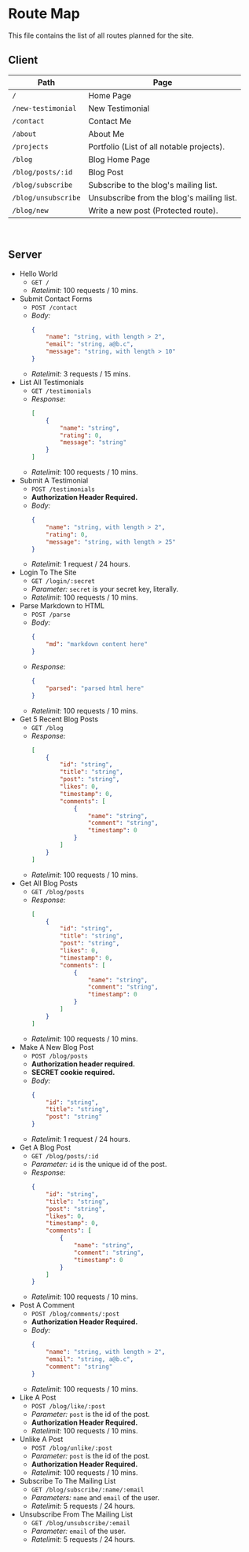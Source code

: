 # Route Map

This file contains the list of all routes planned for the site.

## Client

| Path                | Page                                      |
| ------------------- | ----------------------------------------- |
| `/`                 | Home Page                                 |
| `/new-testimonial`  | New Testimonial                           |
| `/contact`          | Contact Me                                |
| `/about`            | About Me                                  |
| `/projects`         | Portfolio (List of all notable projects). |
| `/blog`             | Blog Home Page                            |
| `/blog/posts/:id`   | Blog Post                                 |
| `/blog/subscribe`   | Subscribe to the blog's mailing list.     |
| `/blog/unsubscribe` | Unsubscribe from the blog's mailing list. |
| `/blog/new`         | Write a new post (Protected route).       |

<br>

## Server

-   Hello World
    -   `GET /`
    -   _Ratelimit:_ 100 requests / 10 mins.
-   Submit Contact Forms
    -   `POST /contact`
    -   _Body:_
        ```json
        {
        	"name": "string, with length > 2",
        	"email": "string, a@b.c",
        	"message": "string, with length > 10"
        }
        ```
    -   _Ratelimit:_ 3 requests / 15 mins.
-   List All Testimonials
    -   `GET /testimonials`
    -   _Response:_
        ```json
        [
        	{
        		"name": "string",
        		"rating": 0,
        		"message": "string"
        	}
        ]
        ```
    -   _Ratelimit:_ 100 requests / 10 mins.
-   Submit A Testimonial
    -   `POST /testimonials`
    -   **Authorization Header Required.**
    -   _Body:_
        ```json
        {
        	"name": "string, with length > 2",
        	"rating": 0,
        	"message": "string, with length > 25"
        }
        ```
    -   _Ratelimit:_ 1 request / 24 hours.
-   Login To The Site
    -   `GET /login/:secret`
    -   _Parameter:_ `secret` is your secret key, literally.
    -   _Ratelimit:_ 100 requests / 10 mins.
-   Parse Markdown to HTML
    -   `POST /parse`
    -   _Body:_
        ```json
        {
        	"md": "markdown content here"
        }
        ```
    -   _Response:_
        ```json
        {
        	"parsed": "parsed html here"
        }
        ```
    -   _Ratelimit:_ 100 requests / 10 mins.
-   Get 5 Recent Blog Posts
    -   `GET /blog`
    -   _Response:_
        ```json
        [
        	{
        		"id": "string",
        		"title": "string",
        		"post": "string",
        		"likes": 0,
        		"timestamp": 0,
        		"comments": [
        			{
        				"name": "string",
        				"comment": "string",
        				"timestamp": 0
        			}
        		]
        	}
        ]
        ```
    -   _Ratelimit:_ 100 requests / 10 mins.
-   Get All Blog Posts
    -   `GET /blog/posts`
    -   _Response:_
        ```json
        [
        	{
        		"id": "string",
        		"title": "string",
        		"post": "string",
        		"likes": 0,
        		"timestamp": 0,
        		"comments": [
        			{
        				"name": "string",
        				"comment": "string",
        				"timestamp": 0
        			}
        		]
        	}
        ]
        ```
    -   _Ratelimit:_ 100 requests / 10 mins.
-   Make A New Blog Post
    -   `POST /blog/posts`
    -   **Authorization header required.**
    -   **SECRET cookie required.**
    -   _Body:_
        ```json
        {
        	"id": "string",
        	"title": "string",
        	"post": "string"
        }
        ```
    -   _Ratelimit:_ 1 request / 24 hours.
-   Get A Blog Post
    -   `GET /blog/posts/:id`
    -   _Parameter:_ `id` is the unique id of the post.
    -   _Response:_
        ```json
        {
        	"id": "string",
        	"title": "string",
        	"post": "string",
        	"likes": 0,
        	"timestamp": 0,
        	"comments": [
        		{
        			"name": "string",
        			"comment": "string",
        			"timestamp": 0
        		}
        	]
        }
        ```
    -   _Ratelimit:_ 100 requests / 10 mins.
-   Post A Comment
    -   `POST /blog/comments/:post`
    -   **Authorization Header Required.**
    -   _Body:_
        ```json
        {
        	"name": "string, with length > 2",
        	"email": "string, a@b.c",
        	"comment": "string"
        }
        ```
    -   _Ratelimit:_ 100 requests / 10 mins.
-   Like A Post
    -   `POST /blog/like/:post`
    -   _Parameter:_ `post` is the id of the post.
    -   **Authorization Header Required.**
    -   _Ratelimit:_ 100 requests / 10 mins.
-   Unlike A Post
    -   `POST /blog/unlike/:post`
    -   _Parameter:_ `post` is the id of the post.
    -   **Authorization Header Required.**
    -   _Ratelimit:_ 100 requests / 10 mins.
-   Subscribe To The Mailing List
    -   `GET /blog/subscribe/:name/:email`
    -   _Parameters:_ `name` and `email` of the user.
    -   _Ratelimit:_ 5 requests / 24 hours.
-   Unsubscribe From The Mailing List
    -   `GET /blog/unsubscribe/:email`
    -   _Parameter:_ `email` of the user.
    -   _Ratelimit:_ 5 requests / 24 hours.
